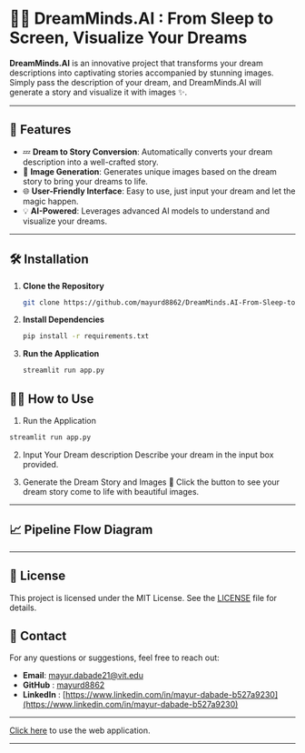 # 👻🔮 DreamMinds.AI : From Sleep to Screen, Visualize Your Dreams

**DreamMinds.AI** is an innovative project that transforms your dream descriptions into captivating stories accompanied by stunning images. Simply pass the description of your dream, and DreamMinds.AI will generate a story and visualize it with images ✨. 

---

## 🚀 Features

- 💤 **Dream to Story Conversion**: Automatically converts your dream description into a well-crafted story.
- 🎨 **Image Generation**: Generates unique images based on the dream story to bring your dreams to life.
- 🌐 **User-Friendly Interface**: Easy to use, just input your dream and let the magic happen.
- 💡 **AI-Powered**: Leverages advanced AI models to understand and visualize your dreams.

---


## 🛠️ Installation 

1. **Clone the Repository**
    ```bash
    git clone https://github.com/mayurd8862/DreamMinds.AI-From-Sleep-to-Screen-Visualize-Your-Dreams.git
    ```

2. **Install Dependencies**
    ```bash
    pip install -r requirements.txt
    ```

3. **Run the Application**
    ```bash
    streamlit run app.py
    ```
    
## 🏃‍♂️ How to Use
1. Run the Application
```bash
streamlit run app.py
```
2. Input Your Dream description 
Describe your dream in the input box provided.

4. Generate the Dream Story and Images 🌠
Click the button to see your dream story come to life with beautiful images.

---

## 📈 Pipeline Flow Diagram


---

## 📜 License 
This project is licensed under the MIT License. See the [LICENSE](LICENSE) file for details.

## 📧 Contact 
For any questions or suggestions, feel free to reach out:

- **Email**: mayur.dabade21@vit.edu
- **GitHub** : [mayurd8862](https://github.com/mayur8862)
- **LinkedIn** : [https://www.linkedin.com/in/mayur-dabade-b527a9230](https://www.linkedin.com/in/mayur-dabade-b527a9230)

---
[Click here](#) to use the web application.

---

